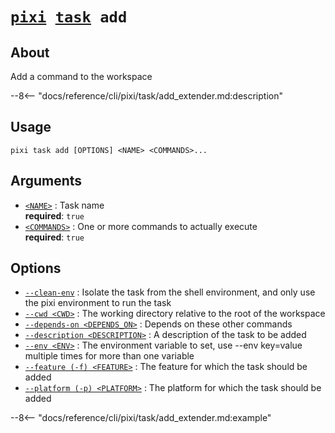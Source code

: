 <!--- This file is autogenerated. Do not edit manually! -->
# <code>[pixi](../../pixi.md) [task](../task.md) add</code>

## About
Add a command to the workspace

--8<-- "docs/reference/cli/pixi/task/add_extender.md:description"

## Usage
```
pixi task add [OPTIONS] <NAME> <COMMANDS>...
```

## Arguments
- <a id="arg-<NAME>" href="#arg-<NAME>">`<NAME>`</a>
:  Task name
<br>**required**: `true`
- <a id="arg-<COMMANDS>" href="#arg-<COMMANDS>">`<COMMANDS>`</a>
:  One or more commands to actually execute
<br>**required**: `true`

## Options
- <a id="arg---clean-env" href="#arg---clean-env">`--clean-env`</a>
:  Isolate the task from the shell environment, and only use the pixi environment to run the task
- <a id="arg---cwd" href="#arg---cwd">`--cwd <CWD>`</a>
:  The working directory relative to the root of the workspace
- <a id="arg---depends-on" href="#arg---depends-on">`--depends-on <DEPENDS_ON>`</a>
:  Depends on these other commands
- <a id="arg---description" href="#arg---description">`--description <DESCRIPTION>`</a>
:  A description of the task to be added
- <a id="arg---env" href="#arg---env">`--env <ENV>`</a>
:  The environment variable to set, use --env key=value multiple times for more than one variable
- <a id="arg---feature" href="#arg---feature">`--feature (-f) <FEATURE>`</a>
:  The feature for which the task should be added
- <a id="arg---platform" href="#arg---platform">`--platform (-p) <PLATFORM>`</a>
:  The platform for which the task should be added

--8<-- "docs/reference/cli/pixi/task/add_extender.md:example"
